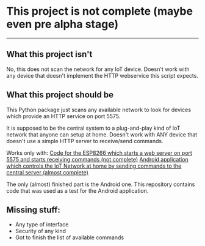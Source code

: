 # This project is not complete (maybe even pre alpha stage)
---------

## What this project isn't
No, this does not scan the network for any IoT device. Doesn't work with any device that doesn't implement the HTTP webservice this script expects.

## What this project should be
This Python package just scans any available network to look for devices which provide an HTTP service on port 5575.

It is supposed to be the central system to a plug-and-play kind of IoT network that anyone can setup at home.
Doesn't work with ANY device that doesn't use a simple HTTP server to receive/send commands.

Works only with:
[Code for the ESP8266 which starts a web server on port 5575 and starts receiving commands (not complete)](https://github.com/LuigiPower/esp8266-web-handler)
[Android application which controls the IoT Network at home by sending commands to the central server (almost complete)](https://github.com/LuigiPower/iotremote)

The only (almost) finished part is the Android one.
This repository contains code that was used as a test for the Android application.

## Missing stuff:
- Any type of interface
- Security of any kind
- Got to finish the list of available commands

